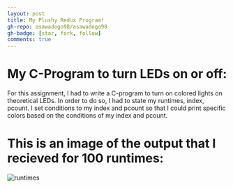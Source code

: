 ```yaml
---
layout: post
title: My Plushy Redux Program!
gh-repo: asawadogo98/asawadogo98
gh-badge: [star, fork, follow]
comments: true
---
```

# My C-Program to turn LEDs on or off: 
  For this assignment, I had to write a C-program to turn on colored lights on theoretical LEDs. In order to do so, I had to state my runtimes, index, pcount. I set conditions to my index and pcount so that I could print specific colors based on the conditions of my index and pcount. 
# This is an image of the output that I recieved for 100 runtimes:
![runtimes](https://asawadogo98.github.io/assets/img/ScreenShot2023-03-08at9.43.41PM.png)
